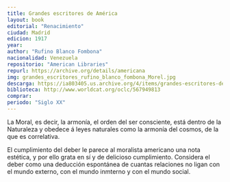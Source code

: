 ```yaml
---
title: Grandes escritores de América
layout: book
editorial: "Renacimiento"
ciudad: Madrid
edicion: 1917
year:
author: "Rufino Blanco Fombona"
nacionalidad: Venezuela
repositorio: "American Libraries"
repurl: https://archive.org/details/americana
img: grandes_escritores_rufino_blanco_fombona_Morel.jpg
descarga: https://ia803405.us.archive.org/4/items/grandes-escritores-de-america/Grandes%20escritores%20de%20America.pdf
biblioteca: http://www.worldcat.org/oclc/567949813
comprar: 
periodo: "Siglo XX"
---
```

 

La Moral, es decir, la armonía, el orden del ser consciente, está dentro de la Naturaleza y obedece á leyes naturales como la armonía del cosmos, de la que es correlativa.

El cumplimiento del deber le parece al moralista americano una nota estética, y por ello grata en sí y de delicioso cumplimiento. Considera el deber como una deducción espontánea de cuantas relaciones no ligan con el mundo externo, con el mundo inmterno y con el mundo social.
